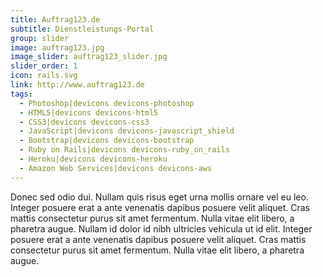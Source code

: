 ```yaml
---
title: Auftrag123.de
subtitle: Dienstleistungs-Portal
group: slider
image: auftrag123.jpg
image_slider: auftrag123_slider.jpg
slider_order: 1
icon: rails.svg
link: http://www.auftrag123.de
tags:
  - Photoshop|devicons devicons-photoshop
  - HTML5|devicons devicons-html5
  - CSS3|devicons devicons-css3
  - JavaScript|devicons devicons-javascript_shield
  - Bootstrap|devicons devicons-bootstrap
  - Ruby on Rails|devicons devicons-ruby_on_rails
  - Heroku|devicons devicons-heroku
  - Amazon Web Services|devicons devicons-aws
---
```


Donec sed odio dui. Nullam quis risus eget urna mollis ornare vel eu leo. Integer posuere erat a ante venenatis dapibus posuere velit aliquet. Cras mattis consectetur purus sit amet fermentum. Nulla vitae elit libero, a pharetra augue. Nullam id dolor id nibh ultricies vehicula ut id elit.
Integer posuere erat a ante venenatis dapibus posuere velit aliquet. Cras mattis consectetur purus sit amet fermentum. Nulla vitae elit libero, a pharetra augue.
